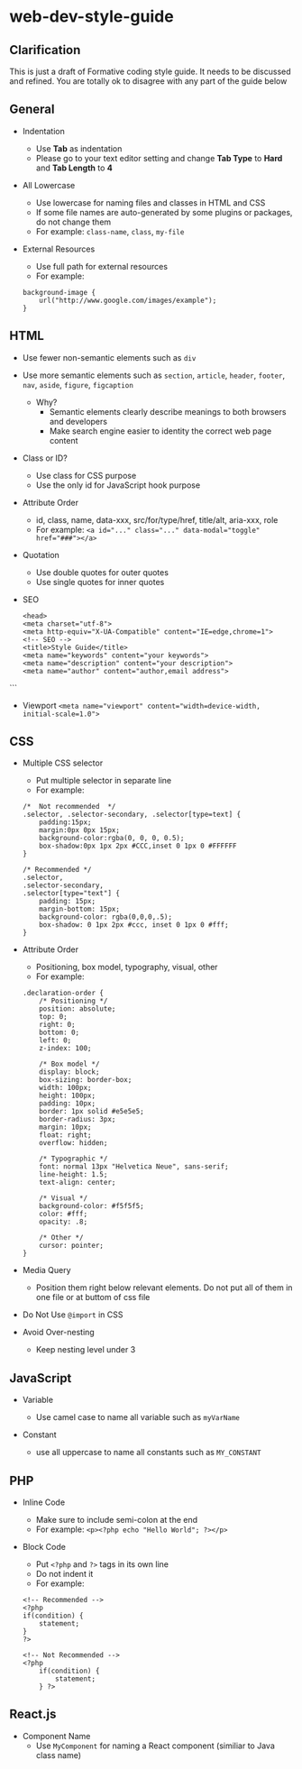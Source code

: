 # web-dev-style-guide
## Clarification
This is just a draft of Formative coding style guide. It needs to be discussed and refined. You are totally ok to disagree with any part of the guide below

## General
* Indentation
	* Use **Tab** as indentation
	* Please go to your text editor setting and change **Tab Type** to **Hard** and **Tab Length** to **4**
	
* All Lowercase
	* Use lowercase for naming files and classes in HTML and CSS
	* If some file names are auto-generated by some plugins or packages, do not change them
	* For example: ` class-name `, `class`, `my-file`
	
* External Resources
	* Use full path for external resources
	* For example:
	```
	background-image {
		url("http://www.google.com/images/example");
	}
	````
	
## HTML
* Use fewer non-semantic elements such as `div`

* Use more semantic elements such as `section`, `article`, `header`, `footer`, `nav`, `aside`, `figure`, `figcaption`
	* Why?
		* Semantic elements clearly describe meanings to both browsers and developers
		* Make search engine easier to identity the correct web page content
	
* Class or ID?
	* Use class for CSS purpose
	* Use the only id for JavaScript hook purpose
	
* Attribute Order
	* id, class, name, data-xxx, src/for/type/href, title/alt, aria-xxx, role
	* For example: `<a id="..." class="..." data-modal="toggle" href="###"></a>`
	
* Quotation
	* Use double quotes for outer quotes
	* Use single quotes for inner quotes

* SEO
	```
	<head>
    <meta charset="utf-8">
    <meta http-equiv="X-UA-Compatible" content="IE=edge,chrome=1">
    <!-- SEO -->
    <title>Style Guide</title>
    <meta name="keywords" content="your keywords">
    <meta name="description" content="your description">
    <meta name="author" content="author,email address">
</head>
	```
	
* Viewport
	`<meta name="viewport" content="width=device-width, initial-scale=1.0">`
	
## CSS
* Multiple CSS selector
	* Put multiple selector in separate line
	* For example:
	```
	/*  Not recommended  */
	.selector, .selector-secondary, .selector[type=text] {
		padding:15px;
		margin:0px 0px 15px;
		background-color:rgba(0, 0, 0, 0.5);
		box-shadow:0px 1px 2px #CCC,inset 0 1px 0 #FFFFFF
	}

	/* Recommended */
	.selector,
	.selector-secondary,
	.selector[type="text"] {
		padding: 15px;
 		margin-bottom: 15px;
		background-color: rgba(0,0,0,.5);
		box-shadow: 0 1px 2px #ccc, inset 0 1px 0 #fff;
	}
	```

* Attribute Order
	* Positioning, box model, typography, visual, other
	* For example:
	```
	.declaration-order {
		/* Positioning */
		position: absolute;
		top: 0;
		right: 0;
		bottom: 0;
		left: 0;
		z-index: 100;

		/* Box model */
		display: block;
		box-sizing: border-box;
		width: 100px;
		height: 100px;
		padding: 10px;
		border: 1px solid #e5e5e5;
		border-radius: 3px;
		margin: 10px;
		float: right;
		overflow: hidden;

		/* Typographic */
		font: normal 13px "Helvetica Neue", sans-serif;
		line-height: 1.5;
		text-align: center;

		/* Visual */
		background-color: #f5f5f5;
		color: #fff;
		opacity: .8;

		/* Other */
		cursor: pointer;
	}
	```
	
* Media Query
	* Position them right below relevant elements. Do not put all of them in one file or at buttom of css file
	
* Do Not Use `@import` in CSS

* Avoid Over-nesting
	* Keep nesting level under 3

## JavaScript
* Variable
	* Use camel case to name all variable such as `myVarName`
	
* Constant
	* use all uppercase to name all constants such as `MY_CONSTANT`
	
## PHP
* Inline Code
	* Make sure to include semi-colon at the end
	* For example: `<p><?php echo "Hello World"; ?></p>`
	
* Block Code
	* Put `<?php` and `?>` tags in its own line
	* Do not indent it
	* For example:
	```
	<!-- Recommended -->
	<?php
	if(condition) {
		statement;
	}
	?>
	
	<!-- Not Recommended -->
	<?php
		if(condition) {
			statement;
		} ?>
	```
	
## React.js
* Component Name
	* Use `MyComponent` for naming a React component (similiar to Java class name)
